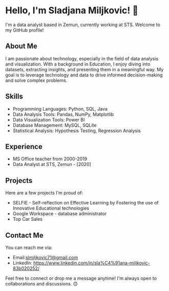 # Hello, I'm Sladjana Miljkovic! 👋

I'm a data analyst based in Zemun, currently working at STS. Welcome to my GitHub profile!

## About Me

I am passionate about technology, especially in the field of data analysis and visualization. With a background in Education, I enjoy diving into datasets, extracting insights, and presenting them in a meaningful way. My goal is to leverage technology and data to drive informed decision-making and solve complex problems.

## Skills

- Programming Languages: Python, SQL, Java
- Data Analysis Tools: Pandas, NumPy, Matplotlib
- Data Visualization Tools:  Power BI
- Database Management: MySQL, SQLite
- Statistical Analysis: Hypothesis Testing, Regression Analysis

## Experience
- MS Office  teacher  from 2000-2019
- Data Analyst at STS, Zemun - [2020]

## Projects

Here are a few projects I'm proud of:

- SELFIE - Self-reflection on Effective Learning by Fostering the use of Innovative Educational technologies
- Google Workspace - database administrator
- Top Car Sales 

## Contact Me

You can reach me via:
- Email:slmiljkovic71@gmail.com
- LinkedIn: https://www.linkedin.com/in/sla%C4%91ana-miljkovic-83b020252/


Feel free to connect or drop me a message anytime! I'm always open to collaborations and discussions. 😊
